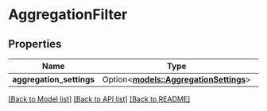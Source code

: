 # AggregationFilter

## Properties

Name | Type | Description | Notes
------------ | ------------- | ------------- | -------------
**aggregation_settings** | Option<[**models::AggregationSettings**](AggregationSettings.md)> |  | [optional]

[[Back to Model list]](../README.md#documentation-for-models) [[Back to API list]](../README.md#documentation-for-api-endpoints) [[Back to README]](../README.md)


